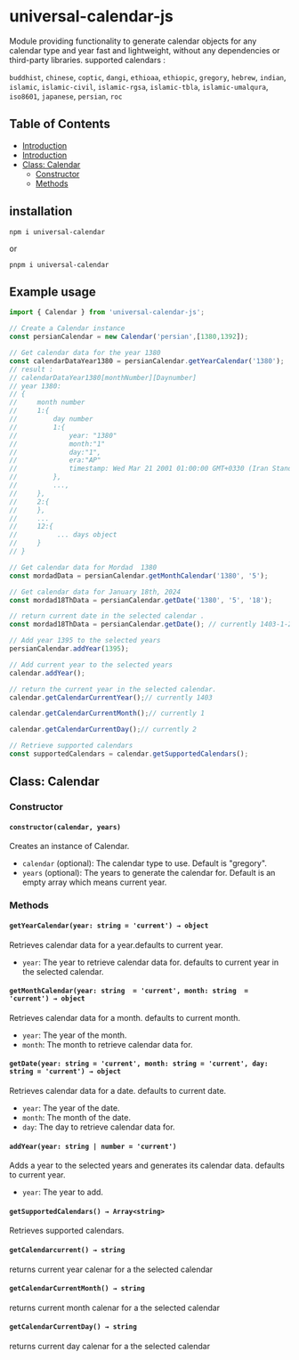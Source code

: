 # universal-calendar-js

Module providing functionality to generate calendar objects for any calendar type and year fast and lightweight, without any dependencies or third-party libraries.
supported calendars :

`buddhist`, `chinese`, `coptic`, `dangi`, `ethioaa`, `ethiopic`, `gregory`, `hebrew`, `indian`, `islamic`, `islamic-civil`, `islamic-rgsa`, `islamic-tbla`, `islamic-umalqura`, `iso8601`, `japanese`, `persian`, `roc`

## Table of Contents
- [Introduction](#introduction)
- [Introduction](#example-usage)
- [Class: Calendar](#class-calendar)
  - [Constructor](#constructor)
  - [Methods](#methods)
 
## installation
```
npm i universal-calendar
```
or
```
pnpm i universal-calendar
```
## Example usage

```javascript
import { Calendar } from 'universal-calendar-js';

// Create a Calendar instance
const persianCalendar = new Calendar('persian',[1380,1392]);

// Get calendar data for the year 1380
const calendarDataYear1380 = persianCalendar.getYearCalendar('1380');
// result : 
// calendarDataYear1380[monthNumber][Daynumber]
// year 1380:
// {
//     month number
//     1:{
//         day number
//         1:{
//             year: "1380"
//             month:"1"
//             day:"1",
//             era:"AP"
//             timestamp: Wed Mar 21 2001 01:00:00 GMT+0330 (Iran Standard Time)
//         },
//         ...,
//     },
//     2:{
//     },
//     ...
//     12:{
//          ... days object
//     }
// }

// Get calendar data for Mordad  1380
const mordadData = persianCalendar.getMonthCalendar('1380', '5');

// Get calendar data for January 18th, 2024
const mordad18ThData = persianCalendar.getDate('1380', '5', '18');

// return current date in the selected calendar .
const mordad18ThData = persianCalendar.getDate(); // currently 1403-1-2

// Add year 1395 to the selected years
persianCalendar.addYear(1395);

// Add current year to the selected years
calendar.addYear();

// return the current year in the selected calendar.
calendar.getCalendarCurrentYear();// currently 1403

calendar.getCalendarCurrentMonth();// currently 1

calendar.getCalendarCurrentDay();// currently 2

// Retrieve supported calendars
const supportedCalendars = calendar.getSupportedCalendars();
```

## Class: Calendar

### Constructor

#### `constructor(calendar, years)`

Creates an instance of Calendar.

- `calendar` (optional): The calendar type to use. Default is "gregory".
- `years` (optional): The years to generate the calendar for. Default is an empty array which means current year.

### Methods

#### `getYearCalendar(year: string = 'current') → object`

Retrieves calendar data for a year.defaults to current year.

- `year`: The year to retrieve calendar data for. defaults to current year in the selected calendar.

#### `getMonthCalendar(year: string  = 'current', month: string  = 'current') → object`

Retrieves calendar data for a month. defaults to current month.

- `year`: The year of the month.
- `month`: The month to retrieve calendar data for.

#### `getDate(year: string = 'current', month: string = 'current', day: string = 'current') → object`

Retrieves calendar data for a date. defaults to current date.

- `year`: The year of the date.
- `month`: The month of the date.
- `day`: The day to retrieve calendar data for.

#### `addYear(year: string | number = 'current')`

Adds a year to the selected years and generates its calendar data. defaults to current year.

- `year`: The year to add.

#### `getSupportedCalendars() → Array<string>`

Retrieves supported calendars.

#### `getCalendarcurrent() → string`

returns current year calenar for a the selected calendar

#### `getCalendarCurrentMonth() → string`

returns current month calenar for a the selected calendar

#### `getCalendarCurrentDay() → string`

returns current day calenar for a the selected calendar
